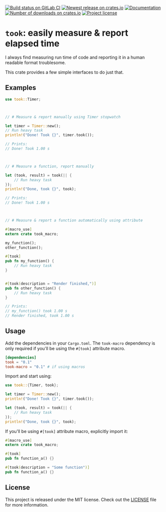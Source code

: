 [![Build status on GitLab CI][gitlab-ci-master-badge]][gitlab-ci-link]
[![Newest release on crates.io][crate-version-badge]][crate-link]
[![Documentation][docs-badge]][docs]
[![Number of downloads on crates.io][crate-download-badge]][crate-link]
[![Project license][crate-license-badge]](LICENSE)

[crate-download-badge]: https://img.shields.io/crates/d/took-rs.svg
[crate-license-badge]: https://img.shields.io/crates/l/took-rs.svg
[crate-link]: https://crates.io/crates/took-rs
[crate-version-badge]: https://img.shields.io/crates/v/took-rs.svg
[docs-badge]: https://docs.rs/took-rs/badge.svg
[docs]: https://docs.rs/took-rs
[gitlab-ci-link]: https://gitlab.com/timvisee/took-rs/pipelines
[gitlab-ci-master-badge]: https://gitlab.com/timvisee/took-rs/badges/master/pipeline.svg

# `took`: easily measure & report elapsed time
I always find measuring run time of code and reporting it in a human readable
format troublesome.

This crate provides a few simple interfaces to do just that.

## Examples
```rust
use took::Timer;



// # Measure & report manually using Timer stopwatch

let timer = Timer::new();
// Run heavy task
println!("Done! Took {}", timer.took());

// Prints:
// Done! Took 1.00 s



// # Measure a function, report manually

let (took, result) = took(|| {
    // Run heavy task
});
println!("Done, took {}", took);

// Prints:
// Done! Took 1.00 s



// # Measure & report a function automatically using attribute

#[macro_use]
extern crate took_macro;

my_function();
other_function();

#[took]
pub fn my_function() {
    // Run heavy task
}


#[took(description = "Render finished,")]
pub fn other_function() {
    // Run heavy task
}

// Prints:
// my_function() took 1.00 s
// Render finished, took 1.00 s
```

## Usage
Add the dependencies in your `Cargo.toml`. The `took-macro` dependency is only
required if you'll be using the `#[took]` attribute macro.

```Cargo.toml
[dependencies]
took = "0.1"
took-macro = "0.1" # if using macros
```

Import and start using:

```rust
use took::{Timer, took};

let timer = Timer::new();
println!("Done! Took {}", timer.took());

let (took, result) = took(|| {
    // Run heavy task
});
println!("Done, took {}", took);
```

If you'll be using `#[took]` attribute macro, explicitly import it:

```rust
#[macro_use]
extern crate took_macro;

#[took]
pub fn function_a() {}

#[took(description = "Some function")]
pub fn function_a() {}
```

## License
This project is released under the MIT license.
Check out the [LICENSE](LICENSE) file for more information.
